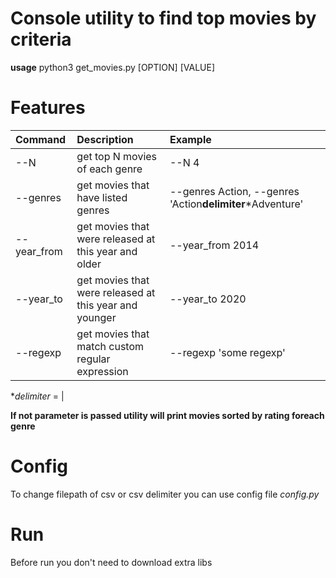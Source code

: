 # Console utility to find top movies by criteria

**usage** python3 get_movies.py [OPTION] [VALUE]

# Features

| Command     | Description                                            | Example                                                   |
|:------------|:-------------------------------------------------------|:----------------------------------------------------------|
| --N         | get top N movies of each genre                         | --N 4                                                     |
| --genres    | get movies that have listed genres                     | --genres Action, --genres 'Action**delimiter***Adventure' |
| --year_from | get movies that were released at this year and older   | --year_from 2014                                          |
| --year_to   | get movies that were released at this year and younger | --year_to 2020                                            |
| --regexp    | get movies that match custom regular expression        | --regexp 'some regexp'                                    |

**delimiter* = |

**If not parameter is passed utility will print movies sorted by rating foreach genre**

# Config

To change filepath of csv or csv delimiter you can use config file *config.py*

# Run

Before run you don't need to download extra libs
